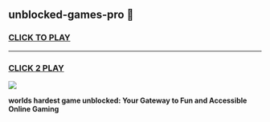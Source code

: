 
## unblocked-games-pro 👋
<h3>
<a href="https://premium.freeplayer.one?title=unblocked-games-pro&ref=14F">CLICK TO PLAY</a></h3>
<hr>

<h3>
<a href="https://premium.freeplayer.one?title=unblocked-games-pro&ref=14F">CLICK 2 PLAY</a>
  
</h3>

<a href="https://premium.freeplayer.one?title=unblocked-games-pro&ref=12F/"><img src="https://clearcache.store/games.png"></a>


**worlds hardest game unblocked: Your Gateway to Fun and Accessible Online Gaming**
